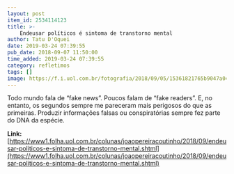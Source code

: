 ```yaml
---
layout: post
item_id: 2534114123
title: >-
    Endeusar políticos é sintoma de transtorno mental
author: Tatu D'Oquei
date: 2019-03-24 07:39:55
pub_date: 2018-09-07 11:50:00
time_added: 2019-03-24 07:39:55
category: refletimos
tags: []
image: https://f.i.uol.com.br/fotografia/2018/09/05/15361821765b9047a042c03_1536182176_3x2_rt.jpg
---
```


Todo mundo fala de “fake news”. Poucos falam de “fake readers”. E, no entanto, os segundos sempre me pareceram mais perigosos do que as primeiras. Produzir informações falsas ou conspiratórias sempre fez parte do DNA da espécie.

**Link:** [https://www1.folha.uol.com.br/colunas/joaopereiracoutinho/2018/09/endeusar-politicos-e-sintoma-de-transtorno-mental.shtml](https://www1.folha.uol.com.br/colunas/joaopereiracoutinho/2018/09/endeusar-politicos-e-sintoma-de-transtorno-mental.shtml)

